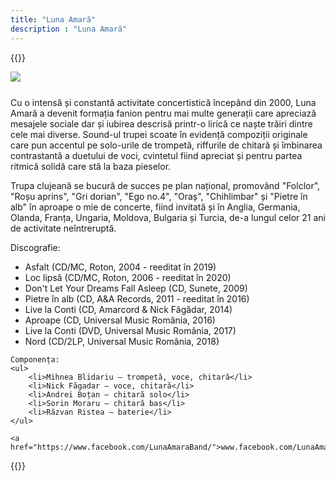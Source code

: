 ```yaml
---
title: "Luna Amară"
description : "Luna Amară"
---
```


{{<rawhtml>}}
<div style="margin-bottom: 25px; display: flex; justify-content: center; align-items: center; overflow: hidden">
	<img src="/images/luna amara.webp" style="min-width: 100%; min-height: 100%;"/>
</div>

<p>
	Cu o intensă și constantă activitate concertistică începând din 2000, Luna Amară a devenit formația fanion pentru mai multe generații care apreciază mesajele sociale dar și iubirea descrisă printr-o lirică ce naște trăiri dintre cele mai diverse. Sound-ul trupei scoate în evidență compoziții originale care pun accentul pe solo-urile de trompetă, riffurile de chitară și îmbinarea contrastantă a duetului de voci, cvintetul fiind apreciat și pentru partea ritmică solidă care stă la baza pieselor.
<p>
</p>
	Trupa clujeană se bucură de succes pe plan național, promovând "Folclor", "Roșu aprins", "Gri dorian", "Ego no.4", "Oraș", "Chihlimbar" și "Pietre în alb" în aproape o mie de concerte, fiind invitată și în Anglia, Germania, Olanda, Franța, Ungaria, Moldova, Bulgaria și Turcia, de-a lungul celor 21 ani de activitate neîntreruptă.
</p>
<p>
	Discografie:
	<ul>
		<li>Asfalt (CD/MC, Roton, 2004 - reeditat în 2019)</li>
		<li>Loc lipsă (CD/MC, Roton, 2006 - reeditat în 2020)</li>
		<li>Don't Let Your Dreams Fall Asleep (CD, Sunete, 2009)</li>
		<li>Pietre în alb (CD, A&A Records, 2011 - reeditat în 2016)</li>
		<li>Live la Conti (CD, Amarcord & Nick Făgădar, 2014)</li>
		<li>Aproape (CD, Universal Music România, 2016)</li>
		<li>Live la Conti (DVD, Universal Music România, 2017)</li>
		<li>Nord (CD/2LP, Universal Music România, 2018)</li>
	</ul>

	Componența:
	<ul>
		<li>Mihnea Blidariu — trompetă, voce, chitară</li>
		<li>Nick Făgadar — voce, chitară</li>
		<li>Andrei Boțan — chitară solo</li>
		<li>Sorin Moraru — chitară bas</li>
		<li>Răzvan Ristea — baterie</li>
	</ul>

	<a href="https://www.facebook.com/LunaAmaraBand/">www.facebook.com/LunaAmaraBand</a>

</p>


{{</rawhtml>}}

